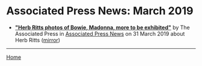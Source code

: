 # Associated Press News: March 2019

 - [**"Herb Ritts photos of Bowie, Madonna, more to be exhibited"**](https://www.apnews.com/1c8308821f394c988d91e49742dbd17e) by The Associated Press in [Associated Press News](https://www.apnews.com/) on 31 March 2019 about Herb Ritts ([mirror](https://web.archive.org/web/*/https://www.apnews.com/1c8308821f394c988d91e49742dbd17e))

----

[Home](./)
